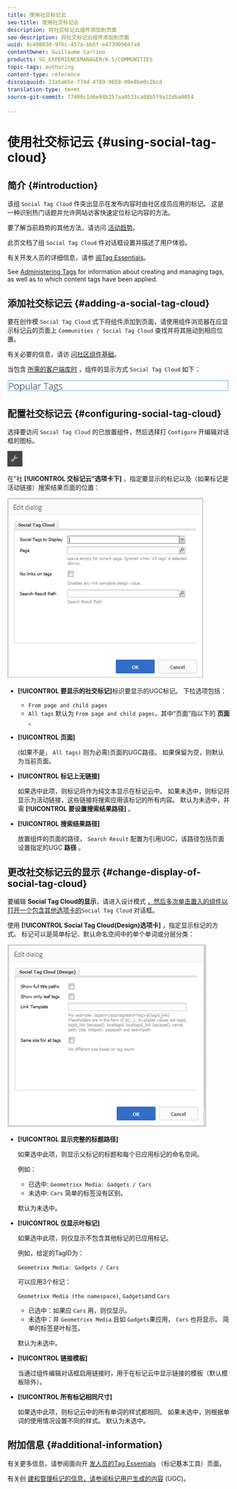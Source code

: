 ```yaml
---
title: 使用社交标记云
seo-title: 使用社交标记云
description: 将社交标记云组件添加到页面
seo-description: 将社交标记云组件添加到页面
uuid: 8c400030-976c-457a-bb5f-e473909647a9
contentOwner: Guillaume Carlino
products: SG_EXPERIENCEMANAGER/6.5/COMMUNITIES
topic-tags: authoring
content-type: reference
discoiquuid: 23a5a65e-774d-4789-9659-09e8be0c2bcd
translation-type: tm+mt
source-git-commit: 77d00c1d6e94b257aa0533ca88b5f9a12dba0054

---
```



# 使用社交标记云 {#using-social-tag-cloud}

## 简介 {#introduction}

该组 `Social Tag Cloud` 件突出显示在发布内容时由社区成员应用的标记。 这是一种识别热门话题并允许网站访客快速定位标记内容的方法。

要了解当前趋势的其他方法，请访问 [活动趋势](trends.md)。

此页文档了组 `Social Tag Cloud` 件对话框设置并描述了用户体验。

有关开发人员的详细信息，请参 [阅Tag Essentials](tag.md)。

See [Administering Tags](../../help/sites-administering/tags.md) for information about creating and managing tags, as well as to which content tags have been applied.

## 添加社交标记云 {#adding-a-social-tag-cloud}

要在创作模 `Social Tag Cloud` 式下将组件添加到页面，请使用组件浏览器在应显示标记云的页面上 `Communities / Social Tag Cloud` 查找并将其拖动到相应位置。

有关必要的信息，请访 [问社区组件基础](basics.md)。

当包含 [所需的客户端库时](tag.md#essentials-for-client-side) ，组件的显示方式 `Social Tag Cloud` 如下：

![chlimage_1-303](assets/chlimage_1-303.png)

## 配置社交标记云 {#configuring-social-tag-cloud}

选择要访问 `Social Tag Cloud` 的已放置组件，然后选择打 `Configure` 开编辑对话框的图标。

![chlimage_1-304](assets/chlimage_1-304.png)

在“社 **[!UICONTROL 交标记云”选项卡下]** ，指定要显示的标记以及（如果标记是活动链接）搜索结果页面的位置：

![chlimage_1-305](assets/chlimage_1-305.png)

* **[!UICONTROL 要显示的社交标记]**&#x200B;标识要显示的UGC标记。 下拉选项包括：

   * `From page and child pages`
   * `All tags`
   默认为 `From page and child pages`，其中“页面”指以下的 **页面** 。

* **[!UICONTROL 页面]**

   (如果不是， `All tags)` 则为必需)页面的UGC路径。 如果保留为空，则默认为当前页面。

* **[!UICONTROL 标记上无链接]**

   如果选中此项，则标记将作为纯文本显示在标记云中。 如果未选中，则标记将显示为活动链接，这些链接将搜索应用该标记的所有内容。 默认为未选中，并需 **[!UICONTROL 要设置搜索结果路径]** 。

* **[!UICONTROL 搜索结果路径]**

   放置组件的页面的路径， `Search Result` 配置为引用UGC，该路径包括页面设置指定的UGC **路径** 。

## 更改社交标记云的显示 {#change-display-of-social-tag-cloud}

要编辑 **Social Tag Cloud的显示**，请进入设计模式 [，然后多次单击置入的组件以打开一个包含其他选项卡的](../../help/sites-authoring/default-components-designmode.md)`Social Tag Cloud` 对话框。

使用 **[!UICONTROL Social Tag Cloud(Design)选项卡]** ，指定显示标记的方式。 标记可以是简单标记、默认命名空间中的单个单词或分层分类：

![chlimage_1-306](assets/chlimage_1-306.png)

* **[!UICONTROL 显示完整的标题路径]**

   如果选中此项，则显示父标记的标题和每个已应用标记的命名空间。

   例如：

   * 已选中: `Geometrixx Media: Gadgets / Cars`
   * 未选中: `Cars`
   简单的标签没有区别。

   默认为未选中。

* **[!UICONTROL 仅显示叶标记]**

   如果选中此项，则仅显示不包含其他标记的已应用标记。

   例如，给定的TagID为：

   `Geometrixx Media: Gadgets / Cars`

   可以应用3个标记：

   `Geometrixx Media (the namespace)`, `Gadgets`and `Cars`

   * 已选中：如果应 `Cars` 用，则仅显示。
   * 未选中：并 `Geometrixx Media` 且如 `Gadgets`果应用， `Cars` 也将显示。
   简单的标签是叶标签。

   默认为未选中。

* **[!UICONTROL 链接模板]**

   当通过组件编辑对话框启用链接时，用于在标记云中显示链接的模板（默认模板除外）。

* **[!UICONTROL 所有标记相同尺寸]**

   如果选中此项，则标记云中的所有单词的样式都相同。 如果未选中，则根据单词的使用情况设置不同的样式。 默认为未选中。

## 附加信息 {#additional-information}

有关更多信息，请参阅面向开 [发人员的Tag Essentials](tag.md) （标记基本工具）页面。

有关创 [建和管理标记的信息，请参阅标记用户生成的内容](tag-ugc.md) (UGC)。

